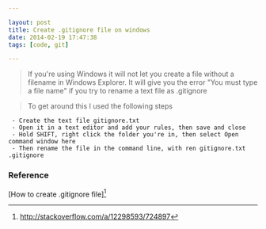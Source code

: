 ```yaml
---

layout: post
title: Create .gitignore file on windows
date: 2014-02-19 17:47:38
tags: [code, git]

---
```


> If you're using Windows it will not let you create a file without a filename in Windows Explorer. It will give you the error "You must type a file name" if you try to rename a text file as .gitignore

> To get around this I used the following steps

```
 - Create the text file gitignore.txt
 - Open it in a text editor and add your rules, then save and close
 - Hold SHIFT, right click the folder you're in, then select Open command window here
 - Then rename the file in the command line, with ren gitignore.txt .gitignore
```

### Reference

[How to create .gitignore file][^1]

[^1]: http://stackoverflow.com/a/12298593/724897